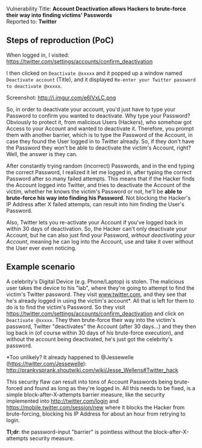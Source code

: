Vulnerability Title: **Account Deactivation allows Hackers to brute-force their way into finding victims' Passwords**\
Reported to: **Twitter**

## Steps of reproduction (PoC)
When logged in, I visited: https://twitter.com/settings/accounts/confirm_deactivation

I then clicked on `Deactivate @xxxxx` and it popped up a window named `Deactivate account` (Title), and it displayed `Re-enter your Twitter password to deactivate @xxxxx`.

Screenshot: http://i.imgur.com/e6IVxLC.png

So, in order to deactivate your account, you'd just have to type your Password to confirm you wanted to deactivate. Why type your Password? Obviously to protect it, from malicious Users (Hackers), who somehow got Access to your Account and wanted to deactivate it. Therefore, you prompt them with another barrier, which is to type the Password of the Account, in case they found the User logged in to Twitter already. So, if they don't have the Password they won't be able to deactivate the victim's Account, right? Well, the answer is they can.

After constantly trying random (incorrect) Passwords, and in the end typing the correct Password, I realized it let me logged in, after typing the correct Password after so many failed attempts. This means that if the Hacker finds the Account logged into Twitter, and tries to deactivate the Account of the victim, whether he knows the victim's Password or not, he'll be **able to brute-force his way into finding his Password**. Not blocking the Hacker's IP Address after X failed attempts, can result into him finding the User's Password.

Also, Twitter lets you re-activate your Account if you've logged back in within 30 days of deactivation. So, the Hacker can't only deactivate your Account, but he can also just find your Password, *without deactivating your Account*, meaning he can log into the Account, use and take it over without the User ever even noticing.

## Example scenario
A celebrity's Digital Device (e.g. Phone/Laptop) is stolen. The malicious user takes the device to his "lab", where they're going to attempt to find the victim's Twitter password. They visit www.twitter.com, and they see that he's already logged in using the victim's account\*. All that is left for them to do is to find the victim's Password. So they visit https://twitter.com/settings/accounts/confirm_deactivation and click on `Deactivate @xxxxx`. They then brute-force their way into the victim's password, Twitter "deactivates" the Account (after 30 days...) and they then log back in (of course within 30 days of his brute-force execution), and without the account being deactivated, he's just got the celebrity's password.

\*Too unlikely? It already happened to @Jessewelle (https://twitter.com/Jessewelle): http://prankvsprank.shoutwiki.com/wiki/Jesse_Wellens#Twitter_hack

This security flaw can result into tons of Account Passwords being brute-forced and found as long as they're logged in. All this needs to be fixed, is a simple block-after-X-attempts barrier measure, like the security implemented into http://twitter.com/login and https://mobile.twitter.com/session/new where it blocks the Hacker from brute-forcing, blocking his IP Address for about an hour from retrying to login.

**Tl;dr**: the password-input "barrier" is pointless without the block-after-X-attempts security measure.
